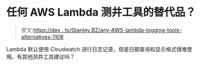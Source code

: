 # 任何 AWS Lambda 测井工具的替代品？

> 原文:[https://dev . to/Stanley BZ/any-AWS-lambda-logging-tools-alternatives-1108](https://dev.to/stanleybz/any-aws-lambda-logging-tools-alternatives-1108)

Lambda 默认使用 Cloudwatch 进行日志记录，但是日期查询和显示格式很难使用。有其他测井工具建议吗？